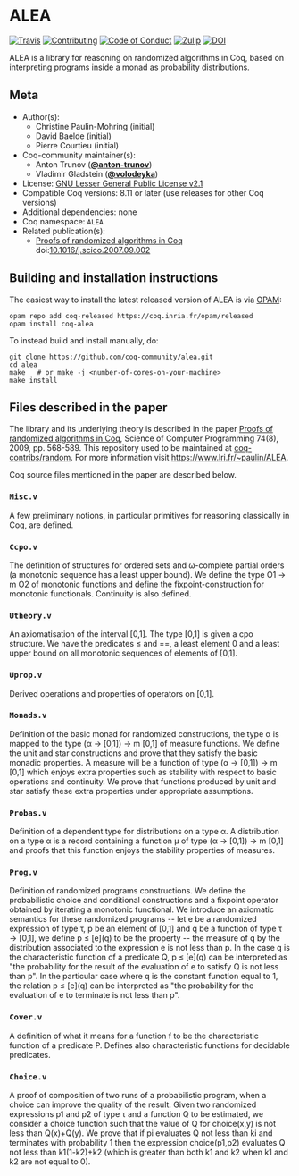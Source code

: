 # ALEA

[![Travis][travis-shield]][travis-link]
[![Contributing][contributing-shield]][contributing-link]
[![Code of Conduct][conduct-shield]][conduct-link]
[![Zulip][zulip-shield]][zulip-link]
[![DOI][doi-shield]][doi-link]

[travis-shield]: https://travis-ci.com/coq-community/alea.svg?branch=master
[travis-link]: https://travis-ci.com/coq-community/alea/builds

[contributing-shield]: https://img.shields.io/badge/contributions-welcome-%23f7931e.svg
[contributing-link]: https://github.com/coq-community/manifesto/blob/master/CONTRIBUTING.md

[conduct-shield]: https://img.shields.io/badge/%E2%9D%A4-code%20of%20conduct-%23f15a24.svg
[conduct-link]: https://github.com/coq-community/manifesto/blob/master/CODE_OF_CONDUCT.md

[zulip-shield]: https://img.shields.io/badge/chat-on%20zulip-%23c1272d.svg
[zulip-link]: https://coq.zulipchat.com/#narrow/stream/237663-coq-community-devs.20.26.20users


[doi-shield]: https://zenodo.org/badge/DOI/10.1016/j.scico.2007.09.002.svg
[doi-link]: https://doi.org/10.1016/j.scico.2007.09.002

ALEA is a library for reasoning on randomized algorithms
in Coq, based on interpreting programs inside a monad
as probability distributions.

## Meta

- Author(s):
  - Christine Paulin-Mohring (initial)
  - David Baelde (initial)
  - Pierre Courtieu (initial)
- Coq-community maintainer(s):
  - Anton Trunov ([**@anton-trunov**](https://github.com/anton-trunov))
  - Vladimir Gladstein ([**@volodeyka**](https://github.com/volodeyka))
- License: [GNU Lesser General Public License v2.1](LICENSE)
- Compatible Coq versions: 8.11 or later (use releases for other Coq versions)
- Additional dependencies: none
- Coq namespace: `ALEA`
- Related publication(s):
  - [Proofs of randomized algorithms in Coq](https://hal.inria.fr/inria-00431771) doi:[10.1016/j.scico.2007.09.002](https://doi.org/10.1016/j.scico.2007.09.002)

## Building and installation instructions

The easiest way to install the latest released version of ALEA
is via [OPAM](https://opam.ocaml.org/doc/Install.html):

```shell
opam repo add coq-released https://coq.inria.fr/opam/released
opam install coq-alea
```

To instead build and install manually, do:

``` shell
git clone https://github.com/coq-community/alea.git
cd alea
make   # or make -j <number-of-cores-on-your-machine>
make install
```


## Files described in the paper

The library and its underlying theory is described in the paper
[Proofs of randomized algorithms in Coq][random],
Science of Computer Programming 74(8), 2009, pp. 568-589.
This repository used to be maintained at [coq-contribs/random](https://github.com/coq-contribs/random).
For more information visit https://www.lri.fr/~paulin/ALEA.

Coq source files mentioned in the paper are described below.

### `Misc.v`
A few preliminary notions, in particular primitives for reasoning classically in Coq, are defined.

### `Ccpo.v`
The definition of structures for ordered sets and ω-complete partial orders (a monotonic sequence has a least upper bound).
We define the type O1 → m O2 of monotonic functions and define the fixpoint-construction for monotonic functionals. Continuity is also defined.

### `Utheory.v`

An axiomatisation of the interval [0,1]. The type [0,1] is given a cpo structure.
We have the predicates ≤ and ==, a least element 0 and a least upper bound on all monotonic sequences of elements of [0,1].

### `Uprop.v`
Derived operations and properties of operators on [0,1].

### `Monads.v`
Definition of the basic monad for randomized constructions, the type α is mapped to the type (α → [0,1]) → m [0,1] of measure functions. We define the unit and star constructions and prove that they satisfy the basic monadic properties. A measure will be a function of type (α → [0,1]) → m [0,1] which enjoys extra properties such as stability with respect to basic operations and continuity. We prove that functions produced by unit and star satisfy these extra properties under appropriate assumptions.

### `Probas.v`
Definition of a dependent type for distributions on a type α. A distribution on a type α is a record containing a function µ of type (α → [0,1]) → m [0,1] and proofs that this function enjoys the stability properties of measures.

### `Prog.v`
Definition of randomized programs constructions. We define the probabilistic choice and conditional constructions and a fixpoint operator obtained by iterating a monotonic functional. We introduce an axiomatic semantics for these randomized programs  --
 let e be a randomized expression of type τ, p be an element of [0,1] and q be a function of type τ → [0,1], we define p ≤ \[e\](q) to be the property --
 the measure of q by the distribution associated to the expression e is not less than p. In the case q is the characteristic function of a predicate Q, p ≤ \[e\](q) can be interpreted as "the probability for the result of the evaluation of e to satisfy Q is not less than p". In the particular case where q is the constant function equal to 1, the relation p ≤ \[e\](q) can be interpreted as "the probability for the evaluation of e to terminate is not less than p".

### `Cover.v`
A definition of what it means for a function f to be the characteristic function of a predicate P. Defines also characteristic functions for decidable predicates. 

### `Choice.v`
A proof of composition of two runs of a probabilistic program, when a choice can improve the quality of the result. Given two randomized expressions p1 and p2 of type τ and a function Q to be estimated, we consider a choice function such that the value of Q for choice(x,y) is not less than Q(x)+Q(y). We prove that if pi evaluates Q not less than ki and terminates with probability 1 then the expression choice(p1,p2) evaluates Q not less than k1(1-k2)+k2 (which is greater than both k1 and k2 when k1 and k2 are not equal to 0).

[random]: https://hal.inria.fr/inria-00431771

